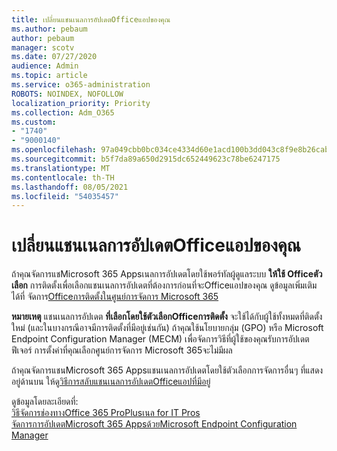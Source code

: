 ```yaml
---
title: เปลี่ยนแชนเนลการอัปเดตOfficeแอปของคุณ
ms.author: pebaum
author: pebaum
manager: scotv
ms.date: 07/27/2020
audience: Admin
ms.topic: article
ms.service: o365-administration
ROBOTS: NOINDEX, NOFOLLOW
localization_priority: Priority
ms.collection: Adm_O365
ms.custom:
- "1740"
- "9000140"
ms.openlocfilehash: 97a049cbb0bc034ce4334d60e1acd100b3dd043c8f9e8b26cab8580d88201516
ms.sourcegitcommit: b5f7da89a650d2915dc652449623c78be6247175
ms.translationtype: MT
ms.contentlocale: th-TH
ms.lasthandoff: 08/05/2021
ms.locfileid: "54035457"
---
```

# <a name="change-update-channels-for-office-apps"></a>เปลี่ยนแชนเนลการอัปเดตOfficeแอปของคุณ

ถ้าคุณจัดการแชMicrosoft 365 Appsเนลการอัปเดตโดยใช้พอร์ทัลผู้ดูแลระบบ **ให้ใช้ Officeตัวเลือก** การติดตั้งเพื่อเลือกแชนเนลการอัปเดตที่ต้องการก่อนที่จะOfficeแอปของคุณ ดูข้อมูลเพิ่มเติมได้ที่ จัดการ[Officeการติดตั้งในศูนย์การจัดการ Microsoft 365](https://docs.microsoft.com/deployoffice/manage-software-download-settings-office-365)

**หมายเหตุ** แชนเนลการอัปเดต **ที่เลือกโดยใช้ตัวเลือกOfficeการติดตั้ง** จะใช้ได้กับผู้ใช้ทั้งหมดที่ติดตั้งใหม่ (และในบางกรณีอาจมีการติดตั้งที่มีอยู่เช่นกัน) ถ้าคุณใช้นโยบายกลุ่ม (GPO) หรือ Microsoft Endpoint Configuration Manager (MECM) เพื่อจัดการวิธีที่ผู้ใช้ของคุณรับการอัปเดตฟีเจอร์ การตั้งค่าที่คุณเลือกศูนย์การจัดการ Microsoft 365จะไม่มีผล

ถ้าคุณจัดการแชนMicrosoft 365 Appsแชนเนลการอัปเดตโดยใช้ตัวเลือกการจัดการอื่นๆ ที่แสดงอยู่ด้านบน ให้ดู[วิธีการสลับแชนเนลการอัปเดตOfficeแอปที่มีอยู่](https://support.microsoft.com/help/3185078/how-to-switch-from-semi-annual-channel-to-monthly-channel)

ดูข้อมูลโดยละเอียดที่:  
[วิธีจัดการช่องทางOffice 365 ProPlusเนล for IT Pros](https://techcommunity.microsoft.com/t5/office-365-blog/how-to-manage-office-365-proplus-channels-for-it-pros/ba-p/795813)  
[จัดการการอัปเดตMicrosoft 365 Appsด้วยMicrosoft Endpoint Configuration Manager](https://docs.microsoft.com/deployoffice/manage-microsoft-365-apps-updates-configuration-manager)